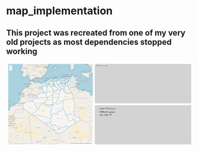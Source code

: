 # map_implementation

## This project was recreated from one of my very old projects as most dependencies stopped working

![alt text](https://github.com/OussRein/Algeria_Map/blob/master/public/Map-screen.png?raw=true)
